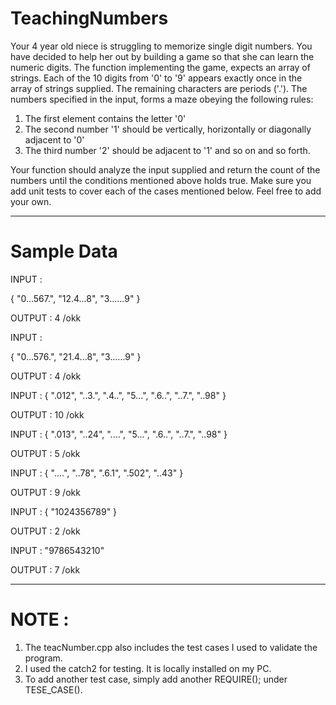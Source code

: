 # TeachingNumbers

Your 4 year old niece is struggling to memorize single digit numbers. You have decided to help her out by building a game so that she can learn the numeric digits. The function implementing the game, expects an array of strings. Each of the 10 digits from '0' to '9' appears exactly once in the array of strings supplied. The remaining characters are periods ('.'). The numbers specified in the input, forms a maze obeying the following rules:
1. The first element contains the letter '0'
2. The second number '1' should be vertically, horizontally or diagonally adjacent to '0'
3. The third number '2' should be adjacent to '1' and so on and so forth. 

Your function should analyze the input supplied and return the count of the numbers until the conditions mentioned above holds true. Make sure you add unit tests to cover each of the cases mentioned below. Feel free to add your own.

<hr>

# Sample Data

INPUT :

{
 "0...567.",
 "12.4...8",
 "3......9"
}

 OUTPUT : 4 /okk

INPUT :

{
 "0...576.",
 "21.4...8",
 "3......9"
}

 OUTPUT : 4 /okk

 INPUT :
 {
 ".012",
 "..3.",
 ".4..",
 "5...",
 ".6..",
 "..7.",
 "..98"
 }

OUTPUT : 10  /okk


INPUT :
 {
 ".013",
 "..24",
 "....",
 "5...",
 ".6..",
 "..7.",
 "..98"
 }

OUTPUT : 5  /okk

INPUT :
 {
 "....",
 "..78",
 ".6.1",
 ".502",
 "..43"
 }

OUTPUT : 9 /okk

INPUT :
 {
 "1024356789"
 }

OUTPUT : 2  /okk

INPUT : 
"9786543210"

OUTPUT : 7 /okk

<hr>

# NOTE :
  1. The teacNumber.cpp also includes the test cases I used to validate the program.
  2. I used the catch2 for testing. It is locally installed on my PC.
  3. To add another test case, simply add another REQUIRE(); under TESE_CASE().
  


